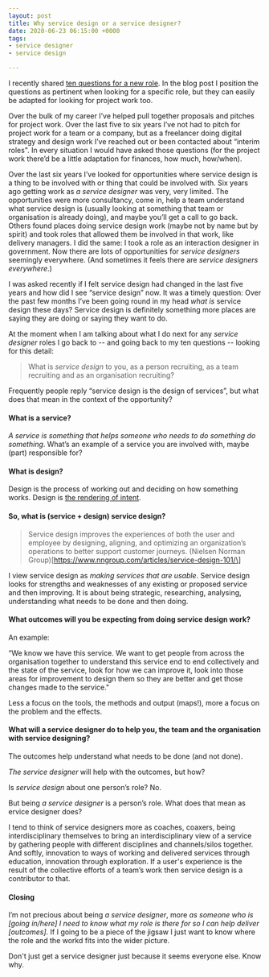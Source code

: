 ```yaml
---
layout: post
title: Why service design or a service designer?
date: 2020-06-23 06:15:00 +0000
tags:
- service designer
- service design

---
```

I recently shared [ten questions for a new role](https://www.ermlikeyeah.com/ten-questions-for-a-new-role/). In the blog post I position the questions as pertinent when looking for a specific role, but they can easily be adapted for looking for project work too.

Over the bulk of my career I’ve helped pull together proposals and pitches for project work. Over the last five to six years I’ve not had to pitch for project work for a team or a company, but as a freelancer doing digital strategy and design work I’ve reached out or been contacted about “interim roles". In every situation I would have asked those questions (for the project work there’d be a little adaptation for finances, how much, how/when).

Over the last six years I’ve looked for opportunities where service design is a thing to be involved with or thing that could be involved with. Six years ago getting work as _a service designer_ was very, very limited. The opportunities were more consultancy, come in, help a team understand what service design is (usually looking at something that team or organisation is already doing), and maybe you’ll get a call to go back. Others found places doing service design work (maybe not by name but by spirit) and took roles that allowed them be involved in that work, like delivery managers. I did the same: I took a role as an interaction designer in government. Now there are lots of opportunities for _service designers_ seemingly everywhere. (And sometimes it feels there are _service designers everywhere_.)

I was asked recently if I felt service design had changed in the last five years and how did I see “service design” now. It was a timely question: Over the past few months I’ve been going round in my head _what is_ service design these days? Service design is definitely something more places are saying they are doing or saying they want to do.

At the moment when I am talking about what I do next for any _service designer_ roles I go back to -- and going back to my ten questions -- looking for this detail:

> What is _service design_ to you, as a person recruiting, as a team recruiting and as an organisation recruiting?

Frequently people reply “service design is the design of services”, but what does that mean in the context of the opportunity?

#### What is a service?

_A service is something that helps someone who needs to do something do something_. What’s an example of a service you are involved with, maybe (part) responsible for?

#### What is design?

Design is the process of working out and deciding on how something works. Design is [the rendering of intent](https://articles.uie.com/design_rendering_intent/).

#### So, what is (service + design) service design?

> Service design improves the experiences of both the user and employee by designing, aligning, and optimizing an organization’s operations to better support customer journeys.
(Nielsen Norman Group)\[https://www.nngroup.com/articles/service-design-101/\]

I view service design as _making services that are usable_. Service design looks for strengths and weaknesses of any existing or proposed service and then improving. It is about being strategic, researching, analysing, understanding what needs to be done and then doing.

#### What outcomes will you be expecting from doing service design work?

An example:

“We know we have this service. We want to get people from across the organisation together to understand this service end to end collectively and the state of the service, look for how we can improve it, look into those areas for improvement to design them so they are better and get those changes made to the service."

Less a focus on the tools, the methods and output (maps!), more a focus on the problem and the effects.

#### What will a service designer do to help you, the team and the organisation with service designing?

The outcomes help understand what needs to be done (and not done).

_The service designer_ will help with the outcomes, but how?

Is _service design_ about one person’s role? No.

But being _a service designer_ is a person’s role. What does that mean as ervice designer does?

I tend to think of service designers more as coaches, coaxers, being interdisciplinary themselves to bring an interdisciplinary view of a service by gathering people with different disciplines and channels/silos together. And softly, innovation to ways of working and delivered services through education, innovation through exploration. If a user's experience is the result of the collective efforts of a team’s work then service design is a contributor to that.

#### Closing

I’m not precious about being _a service designer_, more _as someone who is \[going in/here\] I need to know what my role is there for so I can help deliver \[outcomes\]_. If I going to be a piece of the jigsaw I just want to know where the role and the workd fits into the wider picture.

Don't just get a service designer just because it seems everyone else. Know why.